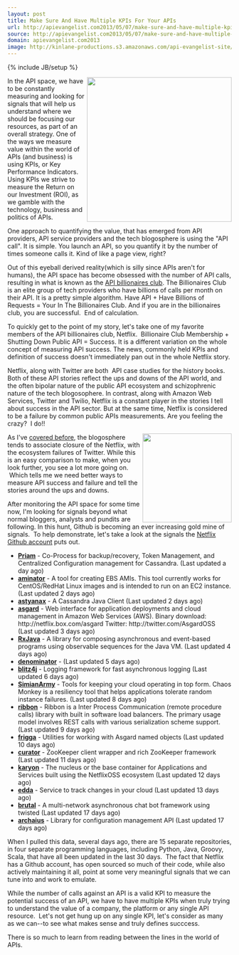 ```yaml
---
layout: post
title: Make Sure And Have Multiple KPIs For Your APIs
url: http://apievangelist.com2013/05/07/make-sure-and-have-multiple-kpis-for-your-apis/
source: http://apievangelist.com2013/05/07/make-sure-and-have-multiple-kpis-for-your-apis/
domain: apievangelist.com2013
image: http://kinlane-productions.s3.amazonaws.com/api-evangelist-site/blog/api-billionaires-club.png
---
```

{% include JB/setup %}<p>
     <a href="http://blog.programmableweb.com/2011/05/25/who-belongs-to-the-api-billionaires-club/"><img src="https://s3.amazonaws.com/kinlane-productions/api-evangelist/programmableweb/api-billionaires-club.png"  width="325" align="right" /></a>
</p>
<p>
     In the API space, we have to be constantly measuring and looking for signals that will help us understand where we should be focusing our resources, as part of an overall strategy. One of the ways we measure value within the world of APIs (and business) is using KPIs, or Key Performance Indicators. Using KPIs we strive to measure the Return on our Investment (ROI), as we gamble with the technology, business and politics of APIs.
</p>
<p>
     One approach to quantifying the value, that has emerged from API providers, API service providers and the tech blogosphere is using the "API call". It is simple. You launch an API, so you quantify it by the number of times someone calls it. Kind of like a page view, right?
</p>
<p>
     Out of this eyeball derived reality(which is silly since APIs aren't for humans), the API space has become obsessed with the number of API calls, resulting in what is known as the <a href="http://blog.programmableweb.com/2011/05/25/who-belongs-to-the-api-billionaires-club/">API billionaires club</a>. The Billionaires Club is an elite group of tech providers who have billions of calls per month on their API. It is a pretty simple algorithm. Have API + Have Billions of Requests = Your In The Billionaires Club. And if you are in the billionaires club, you are successful.  End of calculation.
</p>
<p>
     To quickly get to the point of my story, let's take one of my favorite members of the API billionaires club, Netflix.  Billionaire Club Membership + Shutting Down Public API = Success. It is a different variation on the whole concept of measuring API success. The news, commonly held KPIs and definition of success doesn't immediately pan out in the whole Netflix story.
</p>
<p>
     Netflix, along with Twitter are both  API case studies for the history books. Both of these API stories reflect the ups and downs of the API world, and the often bipolar nature of the public API ecosystem and schizophrenic nature of the tech blogosophere. In contrast, along with Amazon Web Services, Twitter and Twilio, Netflix is a constant player in the stories I tell about success in the API sector. But at the same time, Netflix is considered to be a failure by common public APIs measurements. Are you feeling the crazy?  I do!!
</p>
<p>
     <img src="https://s3.amazonaws.com/kinlane-productions/api-evangelist/netflix/netflix-square.png"  width="200" align="right" />
</p>
<p>
     As I've <a href="http://apievangelist.com/2013/03/12/netflix-api-is-much-more-than-a-public-api/">covered before</a>, the blogosphere tends to associate closure of the Netflix, with the ecosystem failures of Twitter. While this is an easy comparison to make, when you look further, you see a lot more going on.  Which tells me we need better ways to measure API success and failure and tell the stories around the ups and downs.
</p>
<p>
     After monitoring the API space for some time now, I'm looking for signals beyond what normal bloggers, analysts and pundits are following. In this hunt, Github is becoming an ever increasing gold mine of signals.  To help demonstrate, let's take a look at the signals the <a href="https://github.com/netflix">Netflix Github account</a> puts out.
</p>
<ul>
     <li>
          <strong><a href="https://github.com/Netflix/Priam">Priam</a></strong> - Co-Process for backup/recovery, Token Management, and Centralized Configuration management for Cassandra. (Last updated a day ago)
     </li>
     <li>
          <strong><a href="https://github.com/Netflix/aminator">aminator</a></strong> - A tool for creating EBS AMIs. This tool currently works for CentOS/RedHat Linux images and is intended to run on an EC2 instance. (Last updated 2 days ago)
     </li>
     <li>
          <strong><a href="https://github.com/Netflix/astyanax">astyanax</a></strong> - A Cassandra Java Client (Last updated 2 days ago)
     </li>
     <li>
          <strong><a href="https://github.com/Netflix/asgard">asgard</a></strong> - Web interface for application deployments and cloud management in Amazon Web Services (AWS). Binary download: http://netflix.box.com/asgard Twitter: http://twitter.com/AsgardOSS (Last updated 3 days ago)
     </li>
     <li>
          <strong><a href="https://github.com/Netflix/RxJava">RxJava</a></strong> - A library for composing asynchronous and event-based programs using observable sequences for the Java VM. (Last updated 4 days ago)
     </li>
     <li>
          <strong><a href="https://github.com/Netflix/denominator">denominator</a></strong> - (Last updated 5 days ago)
     </li>
     <li>
          <strong><a href="https://github.com/Netflix/blitz4j">blitz4j</a></strong> - Logging framework for fast asynchronous logging (Last updated 6 days ago)
     </li>
     <li>
          <strong><a href="https://github.com/Netflix/SimianArmy">SimianArmy</a></strong> - Tools for keeping your cloud operating in top form. Chaos Monkey is a resiliency tool that helps applications tolerate random instance failures. (Last updated 8 days ago)
     </li>
     <li>
          <strong><a href="https://github.com/Netflix/ribbon">ribbon</a></strong> - Ribbon is a Inter Process Communication (remote procedure calls) library with built in software load balancers. The primary usage model involves REST calls with various serialization scheme support. (Last updated 9 days ago)
     </li>
     <li>
          <strong><a href="https://github.com/Netflix/frigga">frigga</a></strong> - Utilities for working with Asgard named objects (Last updated 10 days ago)
     </li>
     <li>
          <strong><a href="https://github.com/Netflix/curator">curator</a></strong> - ZooKeeper client wrapper and rich ZooKeeper framework (Last updated 11 days ago)
     </li>
     <li>
          <strong><a href="https://github.com/Netflix/karyon">karyon</a></strong> - The nucleus or the base container for Applications and Services built using the NetflixOSS ecosystem (Last updated 12 days ago)
     </li>
     <li>
          <strong><a href="https://github.com/Netflix/edda">edda</a></strong> - Service to track changes in your cloud (Last updated 13 days ago)
     </li>
     <li>
          <strong><a href="https://github.com/Netflix/brutal">brutal</a></strong> - A multi-network asynchronous chat bot framework using twisted (Last updated 17 days ago)
     </li>
     <li>
          <strong><a href="https://github.com/Netflix/archaius">archaius</a></strong> - Library for configuration management API (Last updated 17 days ago)
     </li>
</ul>
<p>
     When I pulled this data, several days ago, there are 15 separate repositories, in four separate programming languages, including Python, Java, Groovy, Scala, that have all been updated in the last 30 days.  The fact that Netflix has a Github account, has open sourced so much of their code, while also actively maintaining it all, point at some very meaningful signals that we can tune into and work to emulate.
</p>
<p>
     While the number of calls against an API is a valid KPI to measure the potential success of an API, we have to have multiple KPIs when truly trying to understand the value of a company, the platform or any single API resource.  Let's not get hung up on any single KPI, let's consider as many as we can--to see what makes sense and truly defines succcess.
</p>
<p>
     There is so much to learn from reading between the lines in the world of APIs.
</p>
<ul></ul>
